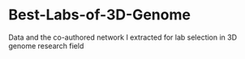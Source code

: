 # Best-Labs-of-3D-Genome
Data and the co-authored network I extracted for lab selection in 3D genome research field
